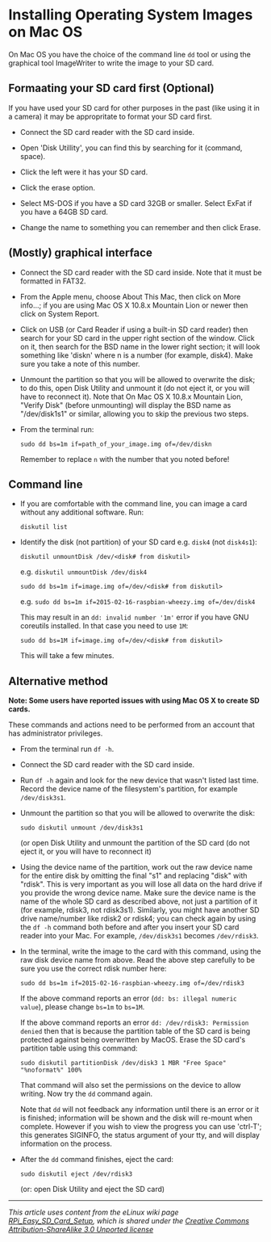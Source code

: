 # Installing Operating System Images on Mac OS

On Mac OS you have the choice of the command line `dd` tool or using the graphical tool ImageWriter to write the image to your SD card.

## Formaating your SD card first (Optional)

If you have used your SD card for other purposes in the past (like using it in a camera) it may be appropritate to format your SD card first.

- Connect the SD card reader with the SD card inside.

- Open 'Disk Utillity', you can find this by searching for it (command, space).

- Click the left were it has your SD card.

- Click the erase option.

- Select MS-DOS if you have a SD card 32GB or smaller. Select ExFat if you have a 64GB SD card.

- Change the name to something you can remember and then click Erase.


## (Mostly) graphical interface

- Connect the SD card reader with the SD card inside. Note that it must be formatted in FAT32.
- From the Apple menu, choose About This Mac, then click on More info...; if you are using Mac OS X 10.8.x Mountain Lion or newer then click on System Report.
- Click on USB (or Card Reader if using a built-in SD card reader) then search for your SD card in the upper right section of the window. Click on it, then search for the BSD name in the lower right section; it will look something like 'diskn' where n is a number (for example, disk4). Make sure you take a note of this number.
- Unmount the partition so that you will be allowed to overwrite the disk; to do this, open Disk Utility and unmount it (do not eject it, or you will have to reconnect it). Note that On Mac OS X 10.8.x Mountain Lion, "Verify Disk" (before unmounting) will display the BSD name as "/dev/disk1s1" or similar, allowing you to skip the previous two steps.
- From the terminal run:

    ```
    sudo dd bs=1m if=path_of_your_image.img of=/dev/diskn
    ```

    Remember to replace `n` with the number that you noted before!

## Command line

- If you are comfortable with the command line, you can image a card without any additional software. Run:

    `diskutil list`

- Identify the disk (not partition) of your SD card e.g. `disk4` (not `disk4s1`):

    `diskutil unmountDisk /dev/<disk# from diskutil>`

    e.g. `diskutil unmountDisk /dev/disk4`

    `sudo dd bs=1m if=image.img of=/dev/<disk# from diskutil>`

    e.g. `sudo dd bs=1m if=2015-02-16-raspbian-wheezy.img of=/dev/disk4`

    This may result in an ``dd: invalid number '1m'`` error if you have GNU
    coreutils installed. In that case you need to use ``1M``:

    `sudo dd bs=1M if=image.img of=/dev/<disk# from diskutil>`

    This will take a few minutes.

## Alternative method

**Note: Some users have reported issues with using Mac OS X to create SD cards.**

These commands and actions need to be performed from an account that has administrator privileges.

- From the terminal run `df -h`.
- Connect the SD card reader with the SD card inside.
- Run `df -h` again and look for the new device that wasn't listed last time. Record the device name of the filesystem's partition, for example `/dev/disk3s1`.
- Unmount the partition so that you will be allowed to overwrite the disk:

    ```
    sudo diskutil unmount /dev/disk3s1
    ```

    (or open Disk Utility and unmount the partition of the SD card (do not eject it, or you will have to reconnect it)
- Using the device name of the partition, work out the raw device name for the entire disk by omitting the final "s1" and replacing "disk" with "rdisk". This is very important as you will lose all data on the hard drive if you provide the wrong device name. Make sure the device name is the name of the whole SD card as described above, not just a partition of it (for example, rdisk3, not rdisk3s1). Similarly, you might have another SD drive name/number like rdisk2 or rdisk4; you can check again by using the `df -h` command both before and after you insert your SD card reader into your Mac. For example, `/dev/disk3s1` becomes `/dev/rdisk3`.
- In the terminal, write the image to the card with this command, using the raw disk device name from above. Read the above step carefully to be sure you use the correct rdisk number here:
    ```
    sudo dd bs=1m if=2015-02-16-raspbian-wheezy.img of=/dev/rdisk3
    ```

    If the above command reports an error (`dd: bs: illegal numeric value`), please change `bs=1m` to `bs=1M`.
    
    If the above command reports an error `dd: /dev/rdisk3: Permission denied` then that is because the partition table of the SD card is being protected against being overwritten by MacOS. Erase the SD card's partition table using this command:
    ```
    sudo diskutil partitionDisk /dev/disk3 1 MBR "Free Space" "%noformat%" 100%
    ```
    That command will also set the permissions on the device to allow writing. Now try the `dd` command again.

    Note that `dd` will not feedback any information until there is an error or it is finished; information will be shown and the disk will re-mount when complete. However if you wish to view the progress you can use 'ctrl-T'; this generates SIGINFO, the status argument of your tty, and will display information on the process.
- After the `dd` command finishes, eject the card:

    ```
    sudo diskutil eject /dev/rdisk3
    ```

    (or: open Disk Utility and eject the SD card)

---

*This article uses content from the eLinux wiki page [RPi_Easy_SD_Card_Setup](http://elinux.org/RPi_Easy_SD_Card_Setup), which is shared under the [Creative Commons Attribution-ShareAlike 3.0 Unported license](http://creativecommons.org/licenses/by-sa/3.0/)*
